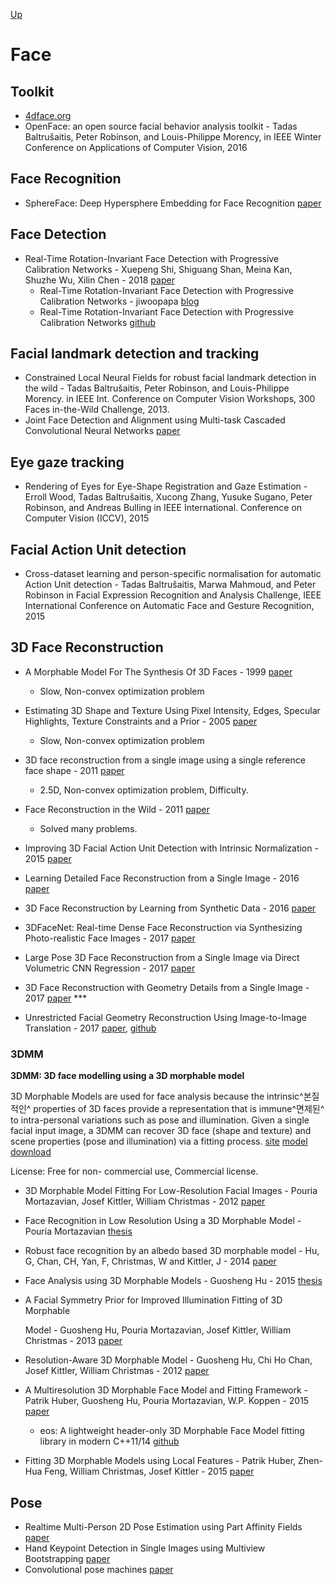 [Up](index.md)

# Face
## Toolkit

- [4dface.org](http://www.4dface.org/)
- OpenFace: an open source facial behavior analysis toolkit - Tadas Baltrušaitis, Peter Robinson, and Louis-Philippe Morency, in IEEE Winter Conference on Applications of Computer Vision, 2016

## Face Recognition

* SphereFace: Deep Hypersphere Embedding for Face Recognition [paper](https://www.google.com.hk/url?sa=t&rct=j&q=&esrc=s&source=web&cd=1&cad=rja&uact=8&ved=0ahUKEwiNu4ex7O7WAhVDO7wKHQ7qCv0QFggkMAA&url=https%3A%2F%2Farxiv.org%2Fabs%2F1704.08063&usg=AOvVaw0vTkb6ot07wiuDegIInbjy)

## Face Detection

* Real-Time Rotation-Invariant Face Detection with Progressive Calibration  Networks - Xuepeng Shi, Shiguang Shan, Meina Kan, Shuzhe Wu, Xilin Chen - 2018 [paper](https://arxiv.org/abs/1804.06039v1)
  * Real-Time Rotation-Invariant Face Detection with Progressive Calibration Networks - jiwoopapa [blog](https://steemit.com/kr/@jiwoopapa/real-time-rotation-invariant-face-detection-with-progressive-calibration-networks)
  * Real-Time Rotation-Invariant Face Detection with Progressive Calibration Networks [github](https://github.com/Jack-CV/PCN)

## Facial landmark detection and tracking

- Constrained Local Neural Fields for robust facial landmark detection in the wild - Tadas Baltrušaitis, Peter Robinson, and Louis-Philippe Morency.  in IEEE Int. Conference on Computer Vision Workshops, 300 Faces in-the-Wild Challenge, 2013.  
- Joint Face Detection and Alignment using Multi-task Cascaded Convolutional Neural Networks [paper](https://www.google.com.hk/url?sa=t&rct=j&q=&esrc=s&source=web&cd=2&cad=rja&uact=8&ved=0ahUKEwirurzB6u7WAhXFbrwKHeprCe8QFggrMAE&url=https%3A%2F%2Farxiv.org%2Fabs%2F1604.02878&usg=AOvVaw1yLLG1yg9ngKZqM2oGTAkX)

## Eye gaze tracking

- Rendering of Eyes for Eye-Shape Registration and Gaze Estimation - Erroll Wood, Tadas Baltrušaitis, Xucong Zhang, Yusuke Sugano, Peter Robinson, and Andreas Bulling in IEEE International. Conference on Computer Vision (ICCV),  2015 

## Facial Action Unit detection

- Cross-dataset learning and person-specific normalisation for automatic Action Unit detection - Tadas Baltrušaitis, Marwa Mahmoud, and Peter Robinson in Facial Expression Recognition and Analysis Challenge, IEEE International Conference on Automatic Face and Gesture Recognition, 2015


## 3D Face Reconstruction

- A Morphable Model For The Synthesis Of 3D Faces - 1999 [paper](http://gravis.dmi.unibas.ch/publications/Sigg99/morphmod2.pdf) 
  - Slow, Non-convex optimization problem


- Estimating 3D Shape and Texture Using Pixel Intensity, Edges, Specular Highlights, Texture Constraints and a Prior - 2005 [paper](http://gravis.dmi.unibas.ch/publications/CVPR05_Romdhani.pdf)
  * Slow, Non-convex optimization problem
- 3D face reconstruction from a single image using a single reference face shape - 2011 [paper](https://www.ncbi.nlm.nih.gov/pubmed/21193812)
  - 2.5D, Non-convex optimization problem, Difficulty.
- Face Reconstruction in the Wild - 2011 [paper](https://grail.cs.washington.edu/3dfaces/paper.pdf)
  - Solved many problems.
- Improving 3D Facial Action Unit Detection with Intrinsic Normalization - 2015 [paper](http://www.cs.technion.ac.il/~ron/PAPERS/Conference/YudinSelaWetzlerKimmel-BMVC2015.pdf)
- Learning Detailed Face Reconstruction from a Single Image - 2016 [paper](https://homes.cs.washington.edu/~royorel/files/learning-detailed-face_cvpr.pdf)
- 3D Face Reconstruction by Learning from Synthetic Data - 2016 [paper](https://arxiv.org/abs/1609.04387)
- 3DFaceNet: Real-time Dense Face Reconstruction via Synthesizing Photo-realistic Face Images - 2017 [paper](https://www.arxiv-vanity.com/papers/1708.00980)
- Large Pose 3D Face Reconstruction from a Single Image via Direct Volumetric CNN Regression - 2017 [paper](https://arxiv.org/abs/1703.07834)
- 3D Face Reconstruction with Geometry Details from a Single Image - 2017 [paper](https://arxiv.org/abs/1702.05619) ***
- Unrestricted Facial Geometry Reconstruction Using Image-to-Image Translation - 2017 [paper](https://arxiv.org/abs/1703.10131), [github](https://github.com/matansel/pix2vertex)


### 3DMM

**3DMM: 3D face modelling using a 3D morphable model**

3D Morphable Models are used for face analysis because the intrinsic^본질적인^ properties of 3D faces provide a representation that is immune^면제된^ to intra-personal variations such as pose and illumination. Given a single facial input image, a 3DMM can recover 3D face (shape and texture) and scene properties (pose and illumination) via a fitting process. [site](http://cvssp.org/faceweb/3dmm/) [model download](http://cvssp.org/faceweb/3dmm/facemodels/)

License: Free for non- commercial use, Commercial license.

* 3D Morphable Model Fitting For Low-Resolution Facial Images - Pouria Mortazavian, Josef Kittler, William Christmas - 2012 [paper](http://www.ee.surrey.ac.uk/CVSSP/Publications/papers/Mortazavian-ICB-2012.pdf)

* Face Recognition in Low Resolution Using a 3D Morphable Model - Pouria Mortazavian [thesis](http://www.ee.surrey.ac.uk/CVSSP/Publications/papers/Mortazavian-PHD-2013.pdf)

* Robust face recognition by an albedo based 3D morphable model - Hu, G, Chan, CH, Yan, F, Christmas, W and Kittler, J - 2014 [paper](http://epubs.surrey.ac.uk/807514/)

* Face Analysis using 3D Morphable Models - Guosheng Hu - 2015 [thesis](http://www.ee.surrey.ac.uk/CVSSP/Publications/papers/Hu-thesis-2015.pdf)

* A Facial Symmetry Prior for Improved Illumination Fitting of 3D Morphable

  Model - Guosheng Hu, Pouria Mortazavian, Josef Kittler, William Christmas - 2013 [paper](http://www.ee.surrey.ac.uk/CVSSP/Publications/papers/Hu-ICB-2013.pdf)

* Resolution-Aware 3D Morphable Model - Guosheng Hu, Chi Ho Chan, Josef Kittler, William Christmas - 2012 [paper](http://www.ee.surrey.ac.uk/CVSSP/Publications/papers/Hu-BMVC-2012.pdf)

* A Multiresolution 3D Morphable Face Model and Fitting Framework - Patrik	Huber, Guosheng	Hu, Pouria Mortazavian, W.P. Koppen - 2015 [paper](https://www.researchgate.net/publication/285054377_A_Multiresolution_3D_Morphable_Face_Model_and_Fitting_Framework)

  * eos: A lightweight header-only 3D Morphable Face Model fitting library in modern C++11/14 [github](https://github.com/patrikhuber/eos)

* Fitting 3D Morphable Models using Local Features - Patrik Huber, Zhen-Hua Feng, William Christmas, Josef Kittler - 2015 [paper](https://arxiv.org/pdf/1503.02330v1.pdf)


## Pose

- Realtime Multi-Person 2D Pose Estimation using Part Affinity Fields [paper](https://www.google.com.hk/url?sa=t&rct=j&q=&esrc=s&source=web&cd=2&cad=rja&uact=8&ved=0ahUKEwjKnsKq6O7WAhXFXbwKHZ9iB_YQFggrMAE&url=https%3A%2F%2Farxiv.org%2Fabs%2F1611.08050&usg=AOvVaw2WbHoISe-y-1kPw-YR88Hy) 
- Hand Keypoint Detection in Single Images using Multiview Bootstrapping [paper](https://www.google.com.hk/url?sa=t&rct=j&q=&esrc=s&source=web&cd=1&cad=rja&uact=8&ved=0ahUKEwisp-L66O7WAhWMvrwKHbLSBNcQFggnMAA&url=https%3A%2F%2Farxiv.org%2Fabs%2F1704.07809&usg=AOvVaw0VkheeM_5dtwGlU5oqXtua) 
- Convolutional pose machines [paper](https://www.google.com.hk/url?sa=t&rct=j&q=&esrc=s&source=web&cd=1&cad=rja&uact=8&ved=0ahUKEwjYosqM6e7WAhXJvLwKHXpECq4QFggnMAA&url=https%3A%2F%2Farxiv.org%2Fabs%2F1602.00134&usg=AOvVaw0UofcH2X5xlsKnZHNM0k8Q) ​